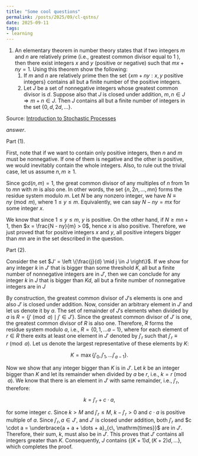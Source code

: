 ```yaml
---
title: "Some cool questions" 
permalink: /posts/2025/09/cl-qstns/ 
date: 2025-09-11 
tags:      
- learning    
---
```

  
1. An elementary theorem in number theory states that if two integers $m$ and $n$ are relatively prime (i.e., greatest common divisor equal to 1 ), then there exist integers $x$ and $y$ (positive or negative) such that $mx + ny = 1$. Using this theorem show the following:
	1. If $m$ and $n$ are relatively prime then the set {$xm + ny : x, y$ positive integers} contains all but a finite number of the positive integers.
	2. Let $J$ be a set of nonnegative integers whose greatest common divisor is $d$. Suppose also that $J$ is closed under addition, $m, n \in J \Rightarrow m + n \in J$. Then $J$ contains all but a finite number of integers in the set {$0, d, 2d,\dots$}.
	
Source: [Introduction to Stochastic Processes](https://archive.org/details/introduction-to-stochastic-process-lawler/mode/1up?view=theater)

_answer_.

Part (1).

First, note that if we want to contain only positive integers, then $n$ and $m$ must be nonnegative. If one of them is negative and the other is positive, we would inevitably contain the whole integers. Also, to rule out the trivial case, let us assume $n, m \geq 1$.

Since $\mathsf{gcd} (n, m) = 1$, the great common divisor of any multiples of $n$ from $1n$ to $mn$ with $m$ is also one. In other words, the set $\{n, 2n, \dots, mn\}$ forms the residue system modulo $m$. Let $N$ be any nonzero integer, we have $N \equiv ny \pmod m$, where $1 \leq y \leq m$. Equivalently, we can say $N - ny = mx$ for some integer $x$.

We know that since $1 \leq y \leq m$, $y$ is positive. On the other hand, if $N \geq mn + 1$, then $x = \frac{N - ny}{m} > 0$, hence $x$ is also positive. Therefore, we just proved that for positive integers $x$ and $y$, all positive integers bigger than $mn$ are in the set described in the question. 

Part (2).

Consider the set $J' = \left \{\frac{j}{d} \mid j \in J \right\}$. If we show for any integer $k$ in $J'$ that is bigger than some threshold $K$, all but a finite number of nonnegative integers are in $J'$, then we can conclude for any integer $k$ in $J$ that is bigger than $Kd$, all but a finite number of nonnegative integers are in $J$

By construction, the greatest common divisor of $J'$s elements is one and also $J'$ is closed under addition. Now, consider an arbitrary element in $J'$ and let us denote it by $a$. The set of remainder of $J'$s elements when divided by $a$ is $R = \{j' \pmod{a} \mid j' \in J' \}$. Since the greatest common divisor of $J'$ is one, the greatest common divisor of $R$ is also one. Therefore, $R$ forms the residue system modulo $a$, i.e., $R = \{0, 1, \dots a - 1\}$, where for each element of $r \in R$ there exits at least one element in $J'$ denoted by $j'_r$ such that $j'_r \equiv r \pmod{a}$. Let us denote the largest representative of these elements by $K$:

$$K = \max \left\{j'_0, j'_1, \dots j'_{a - 1} \right\}.$$

Now we show that any integer bigger than $K$ is in $J'$. Let $k$ be an integer bigger than $K$ and let its remainder when divided by $a$ be $r$, i.e., $k = r \pmod{ a}$. We know that there is an element in $J'$ with same remainder, i.e., $j'_r$, therefore:

$$k = j'_r + c\cdot a,$$

for some integer $c$. Since $k > M$ and $j'_r \leq M$, $k - j'_r > 0$ and $c \cdot a$ is positive multiple of $a$. Since $j'_r, a \in J'$, and $J'$ is closed under addition, both $j'_r$ and $c \cdot a = \underbrace{a + a + \dots + a}_{c\, \mathrm{times}}$ are in $J'$. Therefore, their sum, $k$, must also be in $J'$. This proves that $J'$ contains all integers greater than $K$. Consequently, $J$ contains $\{(K + 1)d, (K + 2)d, \dots \}$, which completes the proof. 
